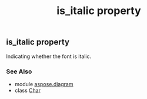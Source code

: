 ﻿---
title: is_italic property
second_title: Aspose.Diagram for Python via .NET API References
description: 
type: docs
weight: 210
url: /python-net/aspose.diagram/char/is_italic/
is_root: false
---

## is_italic property


Indicating whether the font is italic.

### See Also
* module [aspose.diagram](../../)
* class [Char](/diagram/python-net/aspose.diagram/char)
